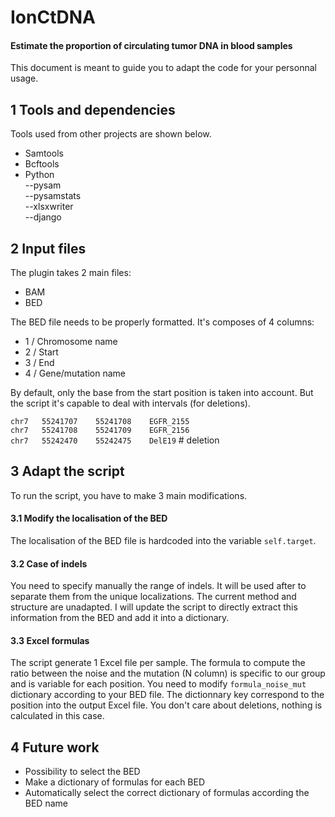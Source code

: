 # IonCtDNA
#### Estimate the proportion of circulating tumor DNA in blood samples

This document is meant to guide you to adapt the code for your personnal usage.

## 1 Tools and dependencies
Tools used from other projects are shown below.

- Samtools
- Bcftools
- Python   
--pysam   
--pysamstats  
--xlsxwriter   
--django   

## 2 Input files
The plugin takes 2 main files:
- BAM
- BED

The BED file needs to be properly formatted. It's composes of 4 columns:
- 1 / Chromosome name
- 2 / Start
- 3 / End
- 4 / Gene/mutation name

By default, only the base from the start position is taken into account. But the script it's capable to deal with intervals (for deletions).

`chr7	55241707	55241708	EGFR_2155`  
`chr7	55241708	55241709	EGFR_2156`  
`chr7	55242470	55242475	DelE19` # deletion  

## 3 Adapt the script

To run the script, you have to make 3 main modifications.

#### 3.1 Modify the localisation of the BED

The localisation of the BED file is hardcoded into the variable `self.target`.

#### 3.2 Case of indels

You need to specify manually the range of indels. It will be used after to separate them from the unique localizations. The current method and structure are unadapted. I will update the script to directly extract this information from the BED and add it into a dictionary.

#### 3.3 Excel formulas

The script generate 1 Excel file per sample. The formula to compute the ratio between the noise and the mutation (N column) is specific to our group and is variable for each position. You need to modify `formula_noise_mut` dictionary according to your BED file. The dictionnary key correspond to the position into the output Excel file.
You don't care about deletions, nothing is calculated in this case.

## 4 Future work

- Possibility to select the BED
- Make a dictionary of formulas for each BED
- Automatically select the correct dictionary of formulas according the BED name